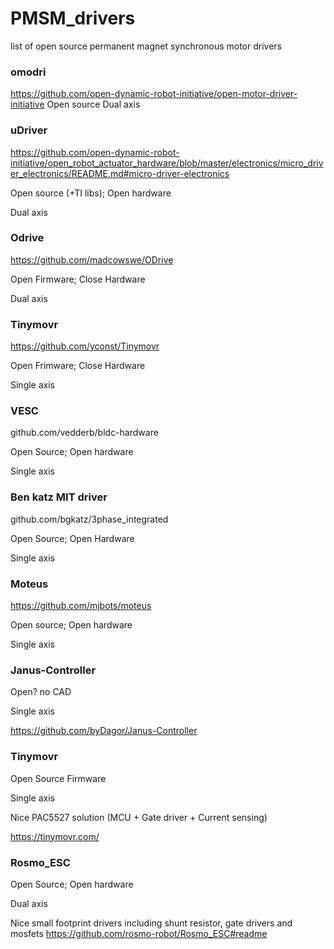 # PMSM_drivers

list of open source permanent magnet synchronous motor drivers

### omodri
https://github.com/open-dynamic-robot-initiative/open-motor-driver-initiative
Open source
Dual axis

### uDriver
https://github.com/open-dynamic-robot-initiative/open_robot_actuator_hardware/blob/master/electronics/micro_driver_electronics/README.md#micro-driver-electronics

Open source (+TI libs); Open hardware

Dual axis

### Odrive
https://github.com/madcowswe/ODrive

Open Firmware; Close Hardware

Dual axis

### Tinymovr
https://github.com/yconst/Tinymovr 

Open Frimware; Close Hardware

Single axis

### VESC
github.com/vedderb/bldc-hardware

Open Source; Open hardware

Single axis

### Ben katz MIT driver
github.com/bgkatz/3phase_integrated

Open Source; Open Hardware

Single axis

### Moteus
https://github.com/mjbots/moteus

Open source; Open hardware

Single axis


### Janus-Controller
Open? no CAD

Single axis

https://github.com/byDagor/Janus-Controller

### Tinymovr
Open Source Firmware

Single axis

Nice PAC5527 solution (MCU + Gate driver + Current sensing)

https://tinymovr.com/

### Rosmo_ESC
Open Source; Open hardware

Dual axis

Nice small footprint drivers including shunt resistor, gate drivers and mosfets
https://github.com/rosmo-robot/Rosmo_ESC#readme

